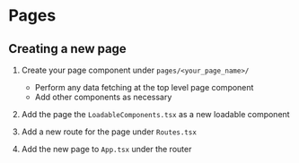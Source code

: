 # Pages

## Creating a new page

1. Create your page component under `pages/<your_page_name>/`

   - Perform any data fetching at the top level page component
   - Add other components as necessary

2. Add the page the `LoadableComponents.tsx` as a new loadable component

3. Add a new route for the page under `Routes.tsx`

4. Add the new page to `App.tsx` under the router
